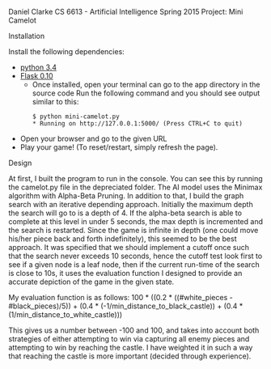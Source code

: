 Daniel Clarke
CS 6613 - Artificial Intelligence
Spring 2015
Project: Mini Camelot

Installation

Install the following dependencies:
* [python 3.4](https://www.python.org/downloads/)
* [Flask 0.10](http://flask.pocoo.org/)
	* Once installed, open your terminal can go to the app directory in the source code
		Run the following command and you should see output similar to this:
		```shell
		$ python mini-camelot.py
		* Running on http://127.0.0.1:5000/ (Press CTRL+C to quit)
		```
* Open your browser and go to the given URL
* Play your game! (To reset/restart, simply refresh the page).

Design
	
At first, I built the program to run in the console. You can see this by running the camelot.py file in the depreciated folder. The AI model uses the Minimax algorithm with Alpha-Beta Pruning. In addition to that, I build the graph search with an iterative depending approach. Initially the maximum depth the search will go to is a depth of 4. If the alpha-beta search is able to complete at this level in under 5 seconds, the max depth is incremented and the search is restarted. Since the game is infinite in depth (one could move his/her piece back and forth indefinitely), this seemed to be the best approach.
It was specified that we should implement a cutoff once such that the search never exceeds 10 seconds, hence the cutoff test look first to see if a given node is a leaf node, then if the current run-time of the search is close to 10s, it uses the evaluation function I designed to provide an accurate depiction of the game in the given state.

My evaluation function is as follows:
100 * ((0.2 * ((#white_pieces - #black_pieces)/5)) + (0.4 * (-1/min_distance_to_black_castle)) + (0.4 * (1/min_distance_to_white_castle)))

This gives us a number between -100 and 100, and takes into account both strategies of either attempting to win via capturing all enemy pieces and attempting to win by reaching the castle. I have weighted it in such a way that reaching the castle is more important (decided through experience).